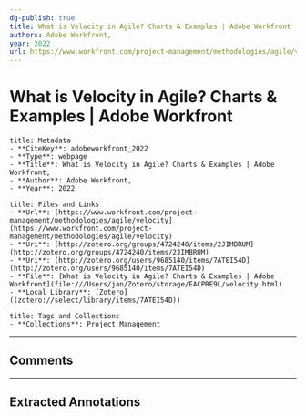```yaml
---
dg-publish: true
title: What is Velocity in Agile? Charts & Examples | Adobe Workfront
authors: Adobe Workfront,
year: 2022 
url: https://www.workfront.com/project-management/methodologies/agile/velocity
---
```


# What is Velocity in Agile? Charts & Examples | Adobe Workfront

```ad-info
title: Metadata
- **CiteKey**: adobeworkfront_2022
- **Type**: webpage
- **Title**: What is Velocity in Agile? Charts & Examples | Adobe Workfront, 
- **Author**: Adobe Workfront,
- **Year**: 2022 
```
```ad-abstract
title: Files and Links
- **Url**: [https://www.workfront.com/project-management/methodologies/agile/velocity](https://www.workfront.com/project-management/methodologies/agile/velocity)
- **Uri**: [http://zotero.org/groups/4724240/items/2JIMBRUM](http://zotero.org/groups/4724240/items/2JIMBRUM)
- **Uri**: [http://zotero.org/users/9685140/items/7ATEI54D](http://zotero.org/users/9685140/items/7ATEI54D)
- **File**: [What is Velocity in Agile? Charts & Examples | Adobe Workfront](file:///Users/jan/Zotero/storage/EACPRE9L/velocity.html)
- **Local Library**: [Zotero]((zotero://select/library/items/7ATEI54D))
```
```ad-note
title: Tags and Collections
- **Collections**: Project Management
```

----

## Comments



----

## Extracted Annotations


